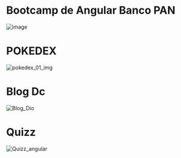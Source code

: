 # Bootcamp de Angular Banco PAN

![image](https://github.com/edvaldovitor250/Dio-Desafios-Angular/assets/116117189/2d5942e9-1ec5-437e-86b5-49f2451eedf4)


# POKEDEX
![pokedex_01_img](https://github.com/edvaldovitor250/Dio-Desafios-Angular/assets/116117189/63068ebc-251f-44c3-b8f3-6243b48bffd4)

# Blog Dc

![Blog_Dio](https://github.com/edvaldovitor250/Dio-Desafios-Angular/assets/116117189/5aa872d3-bb8a-4395-bf72-6bbb4e688cc2)

# Quizz

![Quizz_angular](https://github.com/edvaldovitor250/Dio-Desafios-Angular/assets/116117189/0ae5380e-2cc3-4449-8d82-c8981775ed94)
